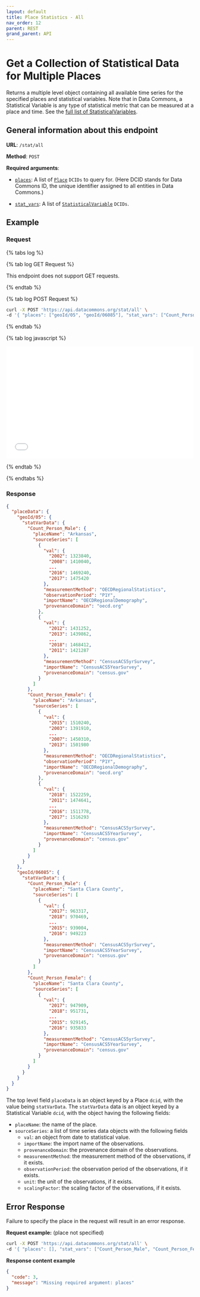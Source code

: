 ```yaml
---
layout: default
title: Place Statistics - All
nav_order: 12
parent: REST
grand_parent: API
---
```


# Get a Collection of Statistical Data for Multiple Places

Returns a multiple level object containing all available time series for the specified
places and statistical variables.
Note that in Data Commons, a Statistical Variable is any type of statistical metric that can be measured at a place and
time. See the [full list of StatisticalVariables](/statistical_variables.html).

## General information about this endpoint

**URL**: `/stat/all`

**Method**: `POST`

**Required arguments**:

- [`places`](/glossary.html): A list of [`Place`](https://datacommons.org/browser/Place) `DCIDs` to query for. (Here DCID stands for Data Commons ID, the unique identifier assigned to all entities in Data Commons.)

- [`stat_vars`](/glossary.html): A list of [`StatisticalVariable`](https://datacommons.org/browser/StatisticalVariable) `DCIDs`.

## Example

### Request

<div>

{% tabs log %}

{% tab log GET Request %}

This endpoint does not support GET requests.

{% endtab %}

{% tab log POST Request %}

```bash
curl -X POST 'https://api.datacommons.org/stat/all' \
-d '{ "places": ["geoId/05", "geoId/06085"], "stat_vars": ["Count_Person_Male", "Count_Person_Female"]}'
```

{% endtab %}

{% tab log javascript %}

<iframe width="100%" height="300" src="//jsfiddle.net/datacommonsorg/bmfr590L/11/embedded/" allowfullscreen="allowfullscreen" allowpaymentrequest frameborder="0"></iframe>

{% endtab %}

{% endtabs %}

<script src="/assets/js/tabs.js"></script>
</div>

### Response

```json
{
  "placeData": {
    "geoId/05": {
      "statVarData": {
        "Count_Person_Male": {
          "placeName": "Arkansas",
          "sourceSeries": [
            {
              "val": {
                "2002": 1323840,
                "2008": 1410040,
                ...
                "2016": 1469240,
                "2017": 1475420
              },
              "measurementMethod": "OECDRegionalStatistics",
              "observationPeriod": "P1Y",
              "importName": "OECDRegionalDemography",
              "provenanceDomain": "oecd.org"
            },
            {
              "val": {
                "2012": 1431252,
                "2013": 1439862,
                ...
                "2018": 1468412,
                "2011": 1421287
              },
              "measurementMethod": "CensusACS5yrSurvey",
              "importName": "CensusACS5YearSurvey",
              "provenanceDomain": "census.gov"
            }
          ]
        },
        "Count_Person_Female": {
          "placeName": "Arkansas",
          "sourceSeries": [
            {
              "val": {
                "2015": 1510240,
                "2003": 1391910,
                ...
                "2007": 1450310,
                "2013": 1501980
              },
              "measurementMethod": "OECDRegionalStatistics",
              "observationPeriod": "P1Y",
              "importName": "OECDRegionalDemography",
              "provenanceDomain": "oecd.org"
            },
            {
              "val": {
                "2018": 1522259,
                "2011": 1474641,
                ...
                "2016": 1511778,
                "2017": 1516293
              },
              "measurementMethod": "CensusACS5yrSurvey",
              "importName": "CensusACS5YearSurvey",
              "provenanceDomain": "census.gov"
            }
          ]
        }
      }
    },
    "geoId/06085": {
      "statVarData": {
        "Count_Person_Male": {
          "placeName": "Santa Clara County",
          "sourceSeries": [
            {
              "val": {
                "2017": 963317,
                "2018": 970469,
                ...
                "2015": 939004,
                "2016": 949223
              },
              "measurementMethod": "CensusACS5yrSurvey",
              "importName": "CensusACS5YearSurvey",
              "provenanceDomain": "census.gov"
            }
          ]
        },
        "Count_Person_Female": {
          "placeName": "Santa Clara County",
          "sourceSeries": [
            {
              "val": {
                "2017": 947909,
                "2018": 951731,
                ...
                "2015": 929145,
                "2016": 935833
              },
              "measurementMethod": "CensusACS5yrSurvey",
              "importName": "CensusACS5YearSurvey",
              "provenanceDomain": "census.gov"
            }
          ]
        }
      }
    }
  }
}
```

The top level field `placeData` is an object keyed by a Place `dcid`, with the value
being `statVarData`. The `statVarData` data is an object keyed by a Statistical
Variable `dcid`, with the object having the following fields:

- `placeName`: the name of the place.
- `sourceSeries`: a list of time series data objects with the following fields
  - `val`: an object from date to statistical value.
  - `importName`: the import name of the observations.
  - `provenanceDomain`: the provenance domain of the observations.
  - `measurementMethod`: the measurement method of the observations, if it exists.
  - `observationPeriod`: the observation period of the observations, if it exists.
  - `unit`: the unit of the observations, if it exists.
  - `scalingFactor`: the scaling factor of the observations, if it exists.

## Error Response

Failure to specify the place in the request will result in an error response.

**Request example:** (place not specified)

```bash
curl -X POST 'https://api.datacommons.org/stat/all' \
-d '{ "places": [], "stat_vars": ["Count_Person_Male", "Count_Person_Female"]}'
```

**Response content example**

```json
{
  "code": 3,
  "message": "Missing required argument: places"
}
```
